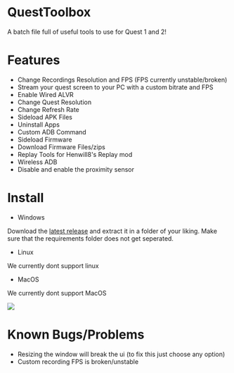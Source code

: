 # QuestToolbox
A batch file full of useful tools to use for Quest 1 and 2!

# Features
- Change Recordings Resolution and FPS (FPS currently unstable/broken)
- Stream your quest screen to your PC with a custom bitrate and FPS
- Enable Wired ALVR
- Change Quest Resolution
- Change Refresh Rate
- Sideload APK Files
- Uninstall Apps
- Custom ADB Command
- Sideload Firmware
- Download Firmware Files/zips
- Replay Tools for Henwill8's Replay mod
- Wireless ADB
- Disable and enable the proximity sensor

# Install
- Windows

Download the [latest release](https://github.com/mitchv2020/QuestToolbox/releases/latest/download/QuestToolbox.zip) and extract it in a folder of your liking. Make sure that the requirements folder does not get seperated.

- Linux

We currently dont support linux

- MacOS

We currently dont support MacOS

![](https://i.imgur.com/a/G7ZhtnV)

# Known Bugs/Problems
- Resizing the window will break the ui (to fix this just choose any option)
- Custom recording FPS is broken/unstable
